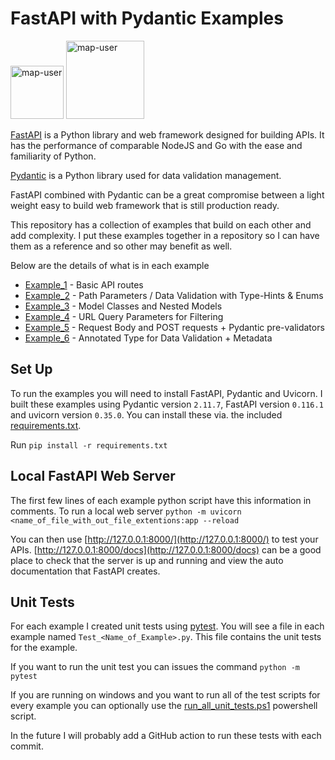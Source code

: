 # FastAPI with Pydantic Examples

<img width="85" alt="map-user" src="https://img.shields.io/badge/views-029-green"> <img width="125" alt="map-user" src="https://img.shields.io/badge/unique visits-004-green">

[FastAPI](https://fastapi.tiangolo.com/) is a Python library and web framework designed for building APIs. It has the performance of comparable NodeJS and Go with the ease and familiarity of Python.

[Pydantic](https://docs.pydantic.dev/latest/) is a Python library used for data validation management.

FastAPI combined with Pydantic can be a great compromise between a light weight easy to build web framework that is still production ready.

This repository has a collection of examples that build on each other and add complexity. I put these examples together in a repository so I can have them as a reference and so other may benefit as well.

Below are the details of what is in each example
* [Example_1](https://github.com/ev2900/FastAPI_Pydantic_Examples/tree/main/Example_1) - Basic API routes
* [Example_2](https://github.com/ev2900/FastAPI_Pydantic_Examples/tree/main/Example_2) - Path Parameters / Data Validation with Type-Hints & Enums
* [Example_3](https://github.com/ev2900/FastAPI_Pydantic_Examples/tree/main/Example_3) - Model Classes and Nested Models
* [Example_4](https://github.com/ev2900/FastAPI_Pydantic_Examples/tree/main/Example_4) - URL Query Parameters for Filtering
* [Example_5](https://github.com/ev2900/FastAPI_Pydantic_Examples/tree/main/Example_5) - Request Body and POST requests + Pydantic pre-validators
* [Example_6](https://github.com/ev2900/FastAPI_Pydantic_Examples/tree/main/Example_6) - Annotated Type for Data Validation + Metadata

## Set Up
To run the examples you will need to install FastAPI, Pydantic and Uvicorn. I built these examples using Pydantic version ```2.11.7```, FastAPI version ```0.116.1``` and uvicorn version ```0.35.0```. You can install these via. the included [requirements.txt](https://github.com/ev2900/FastAPI_Pydantic_Examples/blob/main/requirements.txt). 

Run ```pip install -r requirements.txt```

## Local FastAPI Web Server

The first few lines of each example python script have this information in comments. To run a local web server ```python -m uvicorn <name_of_file_with_out_file_extentions:app --reload```

You can then use [http://127.0.0.1:8000/](http://127.0.0.1:8000/) to test your APIs. [http://127.0.0.1:8000/docs](http://127.0.0.1:8000/docs) can be a good place to check that the server is up and running and view the auto documentation that FastAPI creates.

## Unit Tests

For each example I created unit tests using [pytest](https://docs.pytest.org/en/stable/). You will see a file in each example named ```Test_<Name_of_Example>.py```. This file contains the unit tests for the example. 

If you want to run the unit test you can issues the command ```python -m pytest```

If you are running on windows and you want to run all of the test scripts for every example you can optionally use the [run_all_unit_tests.ps1](https://github.com/ev2900/FastAPI_Pydantic_Examples/tree/main) powershell script.

In the future I will probably add a GitHub action to run these tests with each commit.
